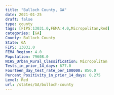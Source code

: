 ```yaml
---
title: "Bulloch County, GA"
date: 2021-01-25
draft: false
type: county
tags: [FIPS:13031.0,FEMA:4.0,Micropolitan,Red]
categories: [GA]
County: Bulloch County
State: GA
FIPS: 13031.0
FEMA_Region: 4.0
Population: 79608.0
NCHS_Urban_Rural_Classification: Micropolitan
Tests_in_prior_14_days: 677.0
Fourteen_day_test_rate_per_100000: 850.0
Percent_Positivity_in_prior_14_days: 0.275
Level: Red
url: /states/GA/bulloch-county
---
```



